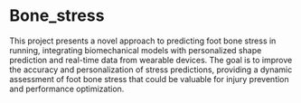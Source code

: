 # Bone_stress
This project presents a novel approach to predicting foot bone stress in running, integrating biomechanical models with personalized shape prediction and real-time data from wearable devices. The goal is to improve the accuracy and personalization of stress predictions, providing a dynamic assessment of foot bone stress that could be valuable for injury prevention and performance optimization.
